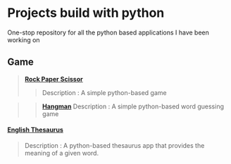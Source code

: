 # Projects build with python

One-stop repository for all the python based applications I have been working on
## Game
> **[Rock Paper Scissor](https://github.com/Subathra19/py_rock_paper_scissor)**
  >> Description : A simple python-based game  

>> **[Hangman]()**
  >> Description : A simple python-based word guessing game  

#### [English Thesaurus](https://github.com/Subathra19/py_theasurus)
> Description : A python-based thesaurus app that provides the meaning of a given word. 
